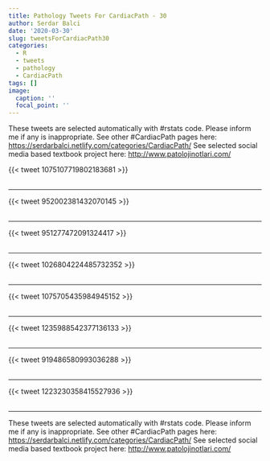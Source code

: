 ```yaml
---
title: Pathology Tweets For CardiacPath - 30
author: Serdar Balci
date: '2020-03-30'
slug: tweetsForCardiacPath30
categories:
  - R
  - tweets
  - pathology
  - CardiacPath
tags: []
image:
  caption: ''
  focal_point: ''
---
```



These tweets are selected automatically with #rstats code. Please inform me if any is inappropriate.
See other #CardiacPath pages here: https://serdarbalci.netlify.com/categories/CardiacPath/ 
See selected social media based textbook project here: http://www.patolojinotlari.com/

{{< tweet 1075107719802183681 >}}
<br>
<br>
<hr>
{{< tweet 952002381432070145 >}}
<br>
<br>
<hr>
{{< tweet 951277472091324417 >}}
<br>
<br>
<hr>
{{< tweet 1026804224485732352 >}}
<br>
<br>
<hr>
{{< tweet 1075705435984945152 >}}
<br>
<br>
<hr>
{{< tweet 1235988542377136133 >}}
<br>
<br>
<hr>
{{< tweet 919486580993036288 >}}
<br>
<br>
<hr>
{{< tweet 1223230358415527936 >}}
<br>
<br>
<hr>


These tweets are selected automatically with #rstats code. Please inform me if any is inappropriate.
See other #CardiacPath pages here: https://serdarbalci.netlify.com/categories/CardiacPath/ 
See selected social media based textbook project here: http://www.patolojinotlari.com/
